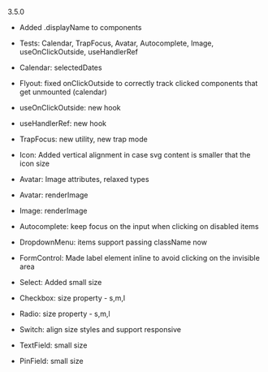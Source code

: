 3.5.0

- Added .displayName to components
- Tests: Calendar, TrapFocus, Avatar, Autocomplete, Image, useOnClickOutside, useHandlerRef

- Calendar: selectedDates
- Flyout: fixed onClickOutside to correctly track clicked components that get unmounted (calendar)
- useOnClickOutside: new hook
- useHandlerRef: new hook
- TrapFocus: new utility, new trap mode
- Icon: Added vertical alignment in case svg content is smaller that the icon size
- Avatar: Image attributes, relaxed types
- Avatar: renderImage
- Image: renderImage
- Autocomplete: keep focus on the input when clicking on disabled items
- DropdownMenu: items support passing className now
- FormControl: Made label element inline to avoid clicking on the invisible area
- Select: Added small size
- Checkbox: size property - s,m,l
- Radio: size property - s,m,l
- Switch: align size styles and support responsive
- TextField: small size
- PinField: small size
